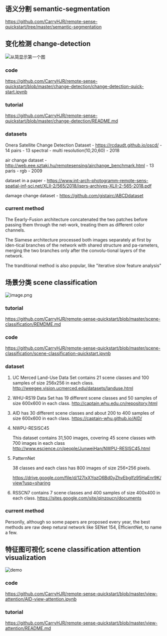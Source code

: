 ## 语义分割 semantic-segmentation
https://github.com/CarryHJR/remote-sense-quickstart/tree/master/semantic-segmentation

## 变化检测 change-detection
![从简显示第一个图](https://upload-images.jianshu.io/upload_images/141140-02e559e22adf7aaa.png?imageMogr2/auto-orient/strip%7CimageView2/2/w/1240)

### code
https://github.com/CarryHJR/remote-sense-quickstart/blob/master/change-detection/change-detection-quick-start.ipynb
### tutorial
https://github.com/CarryHJR/remote-sense-quickstart/blob/master/change-detection/README.md
### datasets

Onera Satellite Change Detection Dataset - https://rcdaudt.github.io/oscd/ - 14 pairs - 13 spectral - multi resolution(10,20,60) - 2018

air change dataset - http://web.eee.sztaki.hu/remotesensing/airchange_benchmark.html - 13 paris - rgb - 2009

dataset in a paper - https://www.int-arch-photogramm-remote-sens-spatial-inf-sci.net/XLII-2/565/2018/isprs-archives-XLII-2-565-2018.pdf

damage change dataset  - https://github.com/gistairc/ABCDdataset

### current method

The Eearly-Fusion architecture concatenated the two patches before passing them through the net-work, treating them as different color channels.

The Siamese architecture processed both images separately at first by iden-tical branches of the network with shared structure and pa-rameters, merging the two branches only after the convolu-tional layers of the network.

The tranditional method is also popular, like "iterative slow feature analysis"


## 场景分类 scene classification
![image.png](https://upload-images.jianshu.io/upload_images/141140-e6437890bd9be580.png?imageMogr2/auto-orient/strip%7CimageView2/2/w/1240)

### tutorial 
https://github.com/CarryHJR/remote-sense-quickstart/blob/master/scene-classification/REMDME.md

### code

https://github.com/CarryHJR/remote-sense-quickstart/blob/master/scene-classification/scene-classification-quickstart.ipynb

### dataset

1. UC Merced Land-Use Data Set
   contains 21 scene classes and 100 samples of size 256x256 in each class.
   http://weegee.vision.ucmerced.edu/datasets/landuse.html
2. WHU-RS19 Data Set
   has 19 different scene classes and 50 samples of size 600x600 in each class.
   http://captain.whu.edu.cn/repository.html

3. AID
   has 30 different scene classes and about 200 to 400 samples of size 600x600 in each class.
   https://captain-whu.github.io/AID/

4. NWPU-RESISC45 

   This dataset contains 31,500 images, covering 45 scene classes with 700 images in each class
   http://www.escience.cn/people/JunweiHan/NWPU-RESISC45.html

5. PatternNet 

   38 classes and each class has 800 images of size 256×256 pixels.

   https://drive.google.com/file/d/127lxXYqzO6Bd0yZhvEbgIfz95HaEnr9K/view?usp=sharing

6. RSSCN7
   contains 7 scene classes and 400 samples of size 400x400 in each class.
   https://sites.google.com/site/qinzoucn/documents

### current method

Personlly, although so some papers are proposed every year, the best methods are raw deep netural network like SENet 154, EfficientNet, to name a few.

## 特征图可视化 scene classification attention visualization
![demo](https://upload-images.jianshu.io/upload_images/141140-563618a6289599d2.png?imageMogr2/auto-orient/strip%7CimageView2/2/w/1240)
### code
https://github.com/CarryHJR/remote-sense-quickstart/blob/master/view-attention/AID-view-attention.ipynb

### tutorial
https://github.com/CarryHJR/remote-sense-quickstart/blob/master/view-attention/README.md
